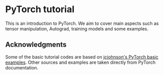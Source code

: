 # PyTorch tutorial
This is an introduction to PyTorch. We aim to cover main aspects such as tensor manipulation, Autograd, training models and some examples.

## Acknowledgments
Some of the basic tutorial codes are based on [jcjohnson's PyTorch basic examples](https://github.com/jcjohnson/pytorch-examples). Other sources and examples are taken directly from PyTorch documentation. 
